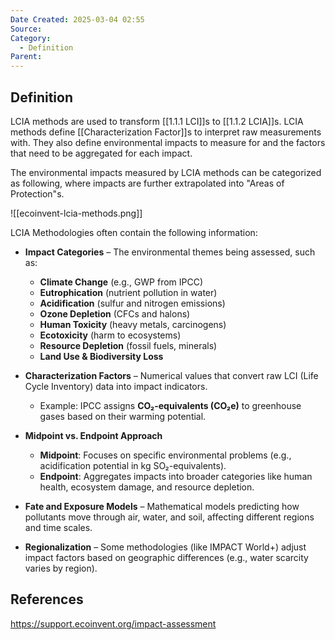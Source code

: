 ```yaml
---
Date Created: 2025-03-04 02:55
Source: 
Category:
  - Definition
Parent:
---
```

## Definition
LCIA methods are used to transform [[1.1.1 LCI]]s to [[1.1.2 LCIA]]s. LCIA methods define [[Characterization Factor]]s to interpret raw measurements with. They also define environmental impacts to measure for and the factors that need to be aggregated for each impact.

The environmental impacts measured by LCIA methods can be categorized as following, where impacts are further extrapolated into "Areas of Protection"s.

![[ecoinvent-lcia-methods.png]]

LCIA Methodologies often contain the following information:

- **Impact Categories** – The environmental themes being assessed, such as:
    - **Climate Change** (e.g., GWP from IPCC)
    - **Eutrophication** (nutrient pollution in water)
    - **Acidification** (sulfur and nitrogen emissions)
    - **Ozone Depletion** (CFCs and halons)
    - **Human Toxicity** (heavy metals, carcinogens)
    - **Ecotoxicity** (harm to ecosystems)
    - **Resource Depletion** (fossil fuels, minerals)
    - **Land Use & Biodiversity Loss**

- **Characterization Factors** – Numerical values that convert raw LCI (Life Cycle Inventory) data into impact indicators.
    - Example: IPCC assigns **CO₂-equivalents (CO₂e)** to greenhouse gases based on their warming potential.

- **Midpoint vs. Endpoint Approach**
    - **Midpoint**: Focuses on specific environmental problems (e.g., acidification potential in kg SO₂-equivalents).
    - **Endpoint**: Aggregates impacts into broader categories like human health, ecosystem damage, and resource depletion.

- **Fate and Exposure Models** – Mathematical models predicting how pollutants move through air, water, and soil, affecting different regions and time scales.

- **Regionalization** – Some methodologies (like IMPACT World+) adjust impact factors based on geographic differences (e.g., water scarcity varies by region).
## References
https://support.ecoinvent.org/impact-assessment